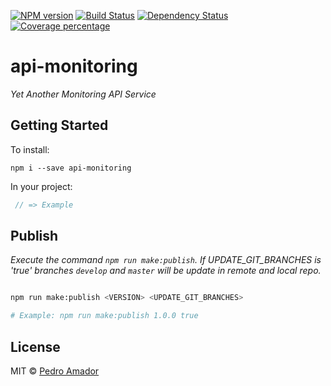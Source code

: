 [![NPM version][npm-image]][npm-url] [![Build Status][travis-image]][travis-url] [![Dependency Status][daviddm-image]][daviddm-url] [![Coverage percentage][coveralls-image]][coveralls-url]

# api-monitoring

_Yet Another Monitoring API Service_

## Getting Started

To install:

    npm i --save api-monitoring

In your project:

``` javascript
 // => Example
```

## Publish

_Execute the command `npm run make:publish`. If UPDATE_GIT_BRANCHES is 'true' branches `develop` and `master` will be update in remote and local repo._

```bash

npm run make:publish <VERSION> <UPDATE_GIT_BRANCHES>

# Example: npm run make:publish 1.0.0 true
```

## License

MIT © [Pedro Amador](pedroamador.rodriguez@gmail.com)

[npm-image]: https://badge.fury.io/js/api-monitoring.svg
[npm-url]: https://npmjs.org/package/api-monitoring
[travis-image]: https://travis-ci.org/jenkins-workshop-kairosds/api-monitoring.svg?branch=develop
[travis-url]: https://travis-ci.org/jenkins-workshop-kairosds/api-monitoring
[daviddm-image]: https://david-dm.org/jenkins-workshop-kairosds/api-monitoring.svg?theme=shields.io
[daviddm-url]: https://david-dm.org/jenkins-workshop-kairosds/api-monitoring
[coveralls-image]: https://coveralls.io/repos/jenkins-workshop-kairosds/api-monitoring/badge.svg
[coveralls-url]: https://coveralls.io/r/jenkins-workshop-kairosds/api-monitoring

